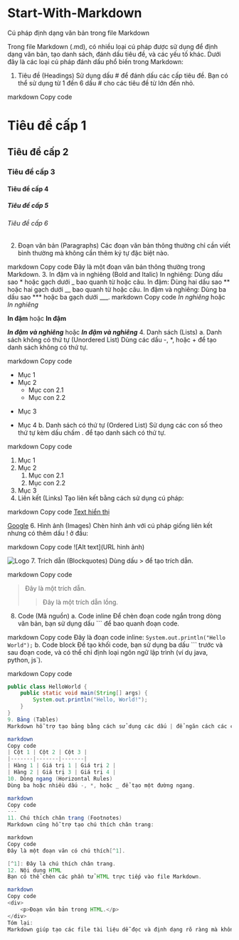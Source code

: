 # Start-With-Markdown
Cú pháp định dạng văn bản trong file Markdown

Trong file Markdown (.md), có nhiều loại cú pháp được sử dụng để định dạng văn bản, tạo danh sách, đánh dấu tiêu đề, và các yếu tố khác. Dưới đây là các loại cú pháp đánh dấu phổ biến trong Markdown:

1. Tiêu đề (Headings)
Sử dụng dấu # để đánh dấu các cấp tiêu đề. Bạn có thể sử dụng từ 1 đến 6 dấu # cho các tiêu đề từ lớn đến nhỏ.

markdown
Copy code
# Tiêu đề cấp 1
## Tiêu đề cấp 2
### Tiêu đề cấp 3
#### Tiêu đề cấp 4
##### Tiêu đề cấp 5
###### Tiêu đề cấp 6
2. Đoạn văn bản (Paragraphs)
Các đoạn văn bản thông thường chỉ cần viết bình thường mà không cần thêm ký tự đặc biệt nào.

markdown
Copy code
Đây là một đoạn văn bản thông thường trong Markdown.
3. In đậm và in nghiêng (Bold and Italic)
In nghiêng: Dùng dấu sao * hoặc gạch dưới _ bao quanh từ hoặc câu.
In đậm: Dùng hai dấu sao ** hoặc hai gạch dưới __ bao quanh từ hoặc câu.
In đậm và nghiêng: Dùng ba dấu sao *** hoặc ba gạch dưới ___.
markdown
Copy code
*In nghiêng* hoặc _In nghiêng_

**In đậm** hoặc __In đậm__

***In đậm và nghiêng*** hoặc ___In đậm và nghiêng___
4. Danh sách (Lists)
a. Danh sách không có thứ tự (Unordered List)
Dùng các dấu -, *, hoặc + để tạo danh sách không có thứ tự.

markdown
Copy code
- Mục 1
- Mục 2
  - Mục con 2.1
  - Mục con 2.2
* Mục 3
+ Mục 4
b. Danh sách có thứ tự (Ordered List)
Sử dụng các con số theo thứ tự kèm dấu chấm . để tạo danh sách có thứ tự.

markdown
Copy code
1. Mục 1
2. Mục 2
   1. Mục con 2.1
   2. Mục con 2.2
3. Mục 3
5. Liên kết (Links)
Tạo liên kết bằng cách sử dụng cú pháp:

markdown
Copy code
[Text hiển thị](URL)

[Google](https://www.google.com)
6. Hình ảnh (Images)
Chèn hình ảnh với cú pháp giống liên kết nhưng có thêm dấu ! ở đầu:

markdown
Copy code
![Alt text](URL hình ảnh)

![Logo](https://www.example.com/logo.png)
7. Trích dẫn (Blockquotes)
Dùng dấu > để tạo trích dẫn.

markdown
Copy code
> Đây là một trích dẫn.
>> Đây là một trích dẫn lồng.
8. Code (Mã nguồn)
a. Code inline
Để chèn đoạn code ngắn trong dòng văn bản, bạn sử dụng dấu ``` để bao quanh đoạn code.

markdown
Copy code
Đây là đoạn code inline: `System.out.println("Hello World");`
b. Code block
Để tạo khối code, bạn sử dụng ba dấu \``` trước và sau đoạn code, và có thể chỉ định loại ngôn ngữ lập trình (ví dụ java, python, js`).

markdown
Copy code
```java
public class HelloWorld {
    public static void main(String[] args) {
        System.out.println("Hello, World!");
    }
}
9. Bảng (Tables)
Markdown hỗ trợ tạo bảng bằng cách sử dụng các dấu | để ngăn cách các cột và - để tạo đường phân cách giữa tiêu đề và nội dung bảng.

markdown
Copy code
| Cột 1 | Cột 2 | Cột 3 |
|-------|-------|-------|
| Hàng 1 | Giá trị 1 | Giá trị 2 |
| Hàng 2 | Giá trị 3 | Giá trị 4 |
10. Dòng ngang (Horizontal Rules)
Dùng ba hoặc nhiều dấu -, *, hoặc _ để tạo một đường ngang.

markdown
Copy code
---
11. Chú thích chân trang (Footnotes)
Markdown cũng hỗ trợ tạo chú thích chân trang:

markdown
Copy code
Đây là một đoạn văn có chú thích[^1].

[^1]: Đây là chú thích chân trang.
12. Nội dung HTML
Bạn có thể chèn các phần tử HTML trực tiếp vào file Markdown.

markdown
Copy code
<div>
    <p>Đoạn văn bản trong HTML.</p>
</div>
Tóm lại:
Markdown giúp tạo các file tài liệu dễ đọc và định dạng rõ ràng mà không cần nhiều cú pháp phức tạp.
